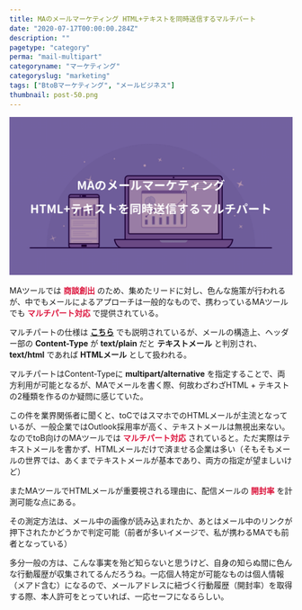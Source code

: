 ```yaml
---
title: MAのメールマーケティング HTML+テキストを同時送信するマルチパート
date: "2020-07-17T00:00:00.284Z"
description: ""
pagetype: "category"
perma: "mail-multipart"
categoryname: "マーケティング"
categoryslug: "marketing"
tags: ["BtoBマーケティング", "メールビジネス"]
thumbnail: post-50.png
---
```


![](./post-50.png)

MAツールでは <span style="color: crimson; font-weight: bold;">商談創出</span> のため、集めたリードに対し、色んな施策が行われるが、中でもメールによるアプローチは一般的なもので、携わっているMAツールでも <span style="color: crimson; font-weight: bold;">マルチパート対応</span> で提供されている。

マルチパートの仕様は **[こちら](https://sendgrid.kke.co.jp/blog/?p=8262)** でも説明されているが、メールの構造上、ヘッダー部の **Content-Type** が **text/plain** だと **テキストメール** と判別され、**text/html** であれば **HTMLメール** として扱われる。

マルチパートはContent-Typeに **multipart/alternative** を指定することで、両方利用が可能となるが、MAでメールを書く際、何故わざわざHTML + テキストの2種類を作るのか疑問に感じていた。

この件を業界関係者に聞くと、toCではスマホでのHTMLメールが主流となっているが、一般企業ではOutlook採用率が高く、テキストメールは無視出来ない。なのでtoB向けのMAツールでは <span style="color: crimson; font-weight: bold;">マルチパート対応</span> されていると。ただ実際はテキストメールを書かず、HTMLメールだけで済ませる企業は多い（そもそもメールの世界では、あくまでテキストメールが基本であり、両方の指定が望ましいけど）

またMAツールでHTMLメールが重要視される理由に、配信メールの <span style="color: crimson; font-weight: bold;">開封率</span> を計測可能な点にある。

その測定方法は、メール中の画像が読み込まれたか、あとはメール中のリンクが押下されたかどうかで判定可能（前者が多いイメージで、私が携わるMAでも前者となっている）

多分一般の方は、こんな事実を殆ど知らないと思うけど、自身の知らぬ間に色んな行動履歴が収集されてるんだろうね。一応個人特定が可能なものは個人情報（メアド含む）になるので、メールアドレスに紐づく行動履歴（開封率）を取得する際、本人許可をとっていれば、一応セーフになるらしい。